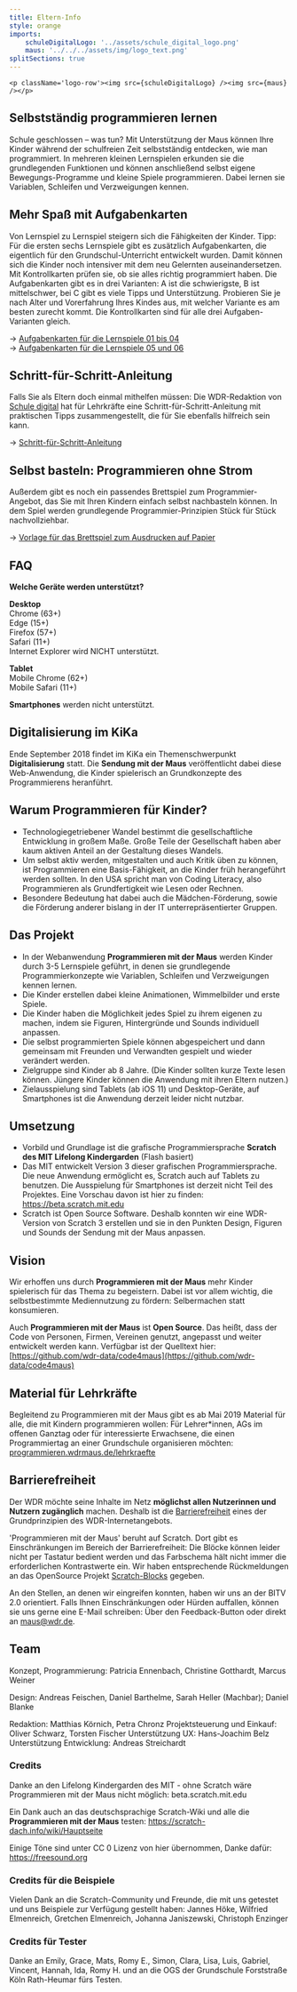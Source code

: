 ```yaml
---
title: Eltern-Info
style: orange
imports:
    schuleDigitalLogo: '../assets/schule_digital_logo.png'
    maus: '../../../assets/img/logo_text.png'
splitSections: true
---
```


```render html
<p className='logo-row'><img src={schuleDigitalLogo} /><img src={maus} /></p>
```

## Selbstständig programmieren lernen

Schule geschlossen – was tun? Mit Unterstützung der Maus können Ihre Kinder während der schulfreien Zeit selbstständig entdecken, wie man programmiert. In mehreren kleinen Lernspielen erkunden sie die grundlegenden Funktionen und können anschließend selbst eigene Bewegungs-Programme und kleine Spiele programmieren. Dabei lernen sie Variablen, Schleifen und Verzweigungen kennen.

## Mehr Spaß mit Aufgabenkarten

Von Lernspiel zu Lernspiel steigern sich die Fähigkeiten der Kinder. Tipp: Für die ersten sechs Lernspiele gibt es zusätzlich Aufgabenkarten, die eigentlich für den Grundschul-Unterricht entwickelt wurden. Damit können sich die Kinder noch intensiver mit dem neu Gelernten auseinandersetzen. Mit Kontrollkarten prüfen sie, ob sie alles richtig programmiert haben. Die Aufgabenkarten gibt es in drei Varianten: A ist die schwierigste, B ist mittelschwer, bei C gibt es viele Tipps und Unterstützung. Probieren Sie je nach Alter und Vorerfahrung Ihres Kindes aus, mit welcher Variante es am besten zurecht kommt. Die Kontrollkarten sind für alle drei Aufgaben-Varianten gleich.

→ [Aufgabenkarten für die Lernspiele 01 bis 04](https://www1.wdr.de/schule/digital/unterrichtsmaterial/arbeitsmaterial-lernspiele-maus-100.pdf)  
→ [Aufgabenkarten für die Lernspiele 05 und 06](https://www1.wdr.de/schule/digital/unterrichtsmaterial/projektaufgaben-maus-100.pdf)

## Schritt-für-Schritt-Anleitung

Falls Sie als Eltern doch einmal mithelfen müssen: Die WDR-Redaktion von [Schule digital](https://www1.wdr.de/schule/digital) hat für Lehrkräfte eine Schritt-für-Schritt-Anleitung mit praktischen Tipps zusammengestellt, die für Sie ebenfalls hilfreich sein kann.

→ [Schritt-für-Schritt-Anleitung](https://www1.wdr.de/schule/digital/unterrichtsmaterial/tipps-programmieren-maus-100.pdf)

## Selbst basteln: Programmieren ohne Strom

Außerdem gibt es noch ein passendes Brettspiel zum Programmier-Angebot, das Sie mit Ihren Kindern einfach selbst nachbasteln können. In dem Spiel werden grundlegende Programmier-Prinzipien Stück für Stück nachvollziehbar.

→ [Vorlage für das Brettspiel zum Ausdrucken auf Papier](https://www1.wdr.de/schule/digital/unterrichtsmaterial/druckvorlage-brettspiel-maus-100.pdf)

## FAQ

**Welche Geräte werden unterstützt?**

**Desktop**  
Chrome (63+)  
Edge (15+)  
Firefox (57+)  
Safari (11+)  
Internet Explorer wird NICHT unterstützt.

**Tablet**  
Mobile Chrome (62+)  
Mobile Safari (11+)

**Smartphones** werden nicht unterstützt.

## Digitalisierung im KiKa

Ende September 2018 findet im KiKa ein Themenschwerpunkt **Digitalisierung** statt. Die **Sendung mit der Maus** veröffentlicht dabei diese Web-Anwendung, die Kinder spielerisch an Grundkonzepte des Programmierens heranführt.

## Warum Programmieren für Kinder?

- Technologiegetriebener Wandel bestimmt die gesellschaftliche Entwicklung in großem Maße. Große Teile der Gesellschaft haben aber kaum aktiven Anteil an der Gestaltung dieses Wandels.
- Um selbst aktiv werden, mitgestalten und auch Kritik üben zu können, ist Programmieren eine Basis-Fähigkeit, an die Kinder früh herangeführt werden sollten. In den USA spricht man von Coding Literacy, also Programmieren als Grundfertigkeit wie Lesen oder Rechnen.
- Besondere Bedeutung hat dabei auch die Mädchen-Förderung, sowie die Förderung anderer bislang in der IT unterrepräsentierter Gruppen.

## Das Projekt

- In der Webanwendung **Programmieren mit der Maus** werden Kinder durch 3-5 Lernspiele geführt, in denen sie grundlegende Programmierkonzepte wie Variablen, Schleifen und Verzweigungen kennen lernen.
- Die Kinder erstellen dabei kleine Animationen, Wimmelbilder und erste Spiele.
- Die Kinder haben die Möglichkeit jedes Spiel zu ihrem eigenen zu machen, indem sie Figuren, Hintergründe und Sounds individuell anpassen.
- Die selbst programmierten Spiele können abgespeichert und dann gemeinsam mit Freunden und Verwandten gespielt und wieder verändert werden.
- Zielgruppe sind Kinder ab 8 Jahre. (Die Kinder sollten kurze Texte lesen können. Jüngere Kinder können die Anwendung mit ihren Eltern nutzen.)
- Zielausspielung sind Tablets (ab iOS 11) und Desktop-Geräte, auf Smartphones ist die Anwendung derzeit leider nicht nutzbar.

## Umsetzung

- Vorbild und Grundlage ist die grafische Programmiersprache **Scratch des MIT Lifelong Kindergarden** (Flash basiert)
- Das MIT entwickelt Version 3 dieser grafischen Programmiersprache. Die neue Anwendung ermöglicht es, Scratch auch auf Tablets zu benutzen. Die Ausspielung für Smartphones ist derzeit nicht Teil des Projektes. Eine Vorschau davon ist hier zu finden: https://beta.scratch.mit.edu
- Scratch ist Open Source Software. Deshalb konnten wir eine WDR-Version von Scratch 3 erstellen und sie in den Punkten Design, Figuren und Sounds der Sendung mit der Maus anpassen.

## Vision

Wir erhoffen uns durch **Programmieren mit der Maus** mehr Kinder spielerisch für das Thema zu begeistern. Dabei ist vor allem wichtig, die selbstbestimmte Mediennutzung zu fördern: Selbermachen statt konsumieren.

Auch **Programmieren mit der Maus** ist **Open Source**. Das heißt, dass der Code von Personen, Firmen, Vereinen genutzt, angepasst und weiter entwickelt werden kann. Verfügbar ist der Quelltext hier: [https://github.com/wdr-data/code4maus](https://github.com/wdr-data/code4maus)

## Material für Lehrkräfte

Begleitend zu Programmieren mit der Maus gibt es ab Mai 2019 Material für alle, die mit Kindern programmieren wollen: Für Lehrer\*innen, AGs im offenen Ganztag oder für interessierte Erwachsene, die einen Programmiertag an einer Grundschule organisieren möchten: [programmieren.wdrmaus.de/lehrkraefte](/lehrkraefte)

## Barrierefreiheit

Der WDR möchte seine Inhalte im Netz **möglichst allen Nutzerinnen und Nutzern zugänglich** machen. Deshalb ist die [Barrierefreiheit](https://www1.wdr.de/hilfe/barrierefrei102.html) eines der Grundprinzipien des WDR-Internetangebots.

'Programmieren mit der Maus' beruht auf Scratch. Dort gibt es Einschränkungen im Bereich der Barrierefreiheit: Die Blöcke können leider nicht per Tastatur bedient werden und das Farbschema hält nicht immer die erforderlichen Kontrastwerte ein. Wir haben entsprechende Rückmeldungen an das OpenSource Projekt [Scratch-Blocks](https://github.com/LLK/scratch-blocks/issues/1884) gegeben.

An den Stellen, an denen wir eingreifen konnten, haben wir uns an der BITV 2.0 orientiert. Falls Ihnen Einschränkungen oder Hürden auffallen, können sie uns gerne eine E-Mail schreiben: Über den Feedback-Button oder direkt an maus@wdr.de.

## Team

Konzept, Programmierung: Patricia Ennenbach, Christine Gotthardt, Marcus Weiner

Design: Andreas Feischen, Daniel Barthelme, Sarah Heller (Machbar); Daniel Blanke

Redaktion: Matthias Körnich, Petra Chronz
Projektsteuerung und Einkauf: Oliver Schwarz, Torsten Fischer
Unterstützung UX: Hans-Joachim Belz
Unterstützung Entwicklung: Andreas Streichardt

### Credits

Danke an den Lifelong Kindergarden des MIT - ohne Scratch wäre Programmieren mit der Maus nicht möglich: beta.scratch.mit.edu

Ein Dank auch an das deutschsprachige Scratch-Wiki und alle die **Programmieren mit der Maus** testen: https://scratch-dach.info/wiki/Hauptseite

Einige Töne sind unter CC 0 Lizenz von hier übernommen, Danke dafür: https://freesound.org

### Credits für die Beispiele

Vielen Dank an die Scratch-Community und Freunde, die mit uns getestet und uns Beispiele zur Verfügung gestellt haben:
Jannes Höke, Wilfried Elmenreich, Gretchen Elmenreich, Johanna Janiszewski, Christoph Enzinger

### Credits für Tester

Danke an Emily, Grace, Mats, Romy E., Simon, Clara, Lisa, Luis, Gabriel, Vincent, Hannah, Ida, Romy H. und an die OGS der Grundschule Forststraße Köln Rath-Heumar fürs Testen.
